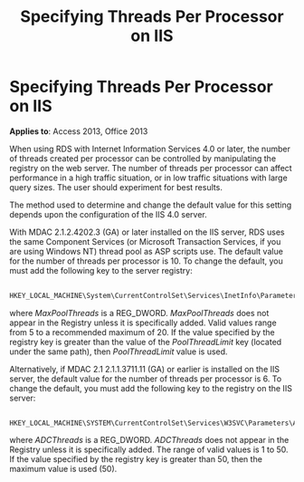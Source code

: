 ﻿---
title: Specifying Threads Per Processor on IIS
TOCTitle: Specifying Threads Per Processor on IIS
ms:assetid: 12889d7b-5415-8077-2ca0-1c3a96fb89ec
ms:mtpsurl: https://msdn.microsoft.com/library/JJ248898(v=office.15)
ms:contentKeyID: 48543344
ms.date: 09/18/2015
mtps_version: v=office.15
---

# Specifying Threads Per Processor on IIS


**Applies to**: Access 2013, Office 2013

When using RDS with Internet Information Services 4.0 or later, the number of threads created per processor can be controlled by manipulating the registry on the web server. The number of threads per processor can affect performance in a high traffic situation, or in low traffic situations with large query sizes. The user should experiment for best results.

The method used to determine and change the default value for this setting depends upon the configuration of the IIS 4.0 server.

With MDAC 2.1.2.4202.3 (GA) or later installed on the IIS server, RDS uses the same Component Services (or Microsoft Transaction Services, if you are using Windows NT) thread pool as ASP scripts use. The default value for the number of threads per processor is 10. To change the default, you must add the following key to the server registry:

```vb 
 
HKEY_LOCAL_MACHINE\System\CurrentControlSet\Services\InetInfo\Parameters\MaxPoolThreads
```

where *MaxPoolThreads* is a REG\_DWORD. *MaxPoolThreads* does not appear in the Registry unless it is specifically added. Valid values range from 5 to a recommended maximum of 20. If the value specified by the registry key is greater than the value of the *PoolThreadLimit* key (located under the same path), then *PoolThreadLimit* value is used.

Alternatively, if MDAC 2.1 2.1.1.3711.11 (GA) or earlier is installed on the IIS server, the default value for the number of threads per processor is 6. To change the default, you must add the following key to the registry on the IIS server:

```vb 
 
HKEY_LOCAL_MACHINE\SYSTEM\CurrentControlSet\Services\W3SVC\Parameters\ADCThreads
```

where *ADCThreads* is a REG\_DWORD. *ADCThreads* does not appear in the Registry unless it is specifically added. The range of valid values is 1 to 50. If the value specified by the registry key is greater than 50, then the maximum value is used (50).

